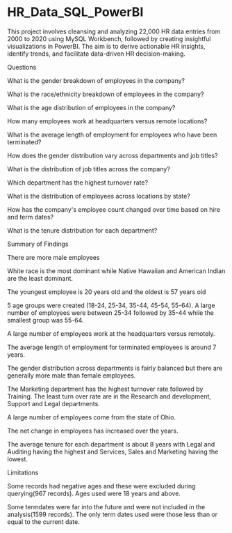 # HR_Data_SQL_PowerBI
This project involves cleansing and analyzing 22,000 HR data entries from 2000 to 2020 using MySQL Workbench, followed by creating insightful visualizations in PowerBI. The aim is to derive actionable HR insights, identify trends, and facilitate data-driven HR decision-making.


Questions

What is the gender breakdown of employees in the company?

What is the race/ethnicity breakdown of employees in the company?

What is the age distribution of employees in the company?

How many employees work at headquarters versus remote locations?

What is the average length of employment for employees who have been terminated?

How does the gender distribution vary across departments and job titles?

What is the distribution of job titles across the company?

Which department has the highest turnover rate?

What is the distribution of employees across locations by state?

How has the company's employee count changed over time based on hire and term dates?

What is the tenure distribution for each department?

Summary of Findings

There are more male employees

White race is the most dominant while Native Hawaiian and American Indian are the least dominant.

The youngest employee is 20 years old and the oldest is 57 years old

5 age groups were created (18-24, 25-34, 35-44, 45-54, 55-64). A large number of employees were between 25-34 followed by 35-44 while the smallest group was 55-64.

A large number of employees work at the headquarters versus remotely.

The average length of employment for terminated employees is around 7 years.


The gender distribution across departments is fairly balanced but there are generally more male than female employees.

The Marketing department has the highest turnover rate followed by Training. The least turn over rate are in the Research and development, Support and Legal departments.

A large number of employees come from the state of Ohio.

The net change in employees has increased over the years.

The average tenure for each department is about 8 years with Legal and Auditing having the highest and Services, Sales and Marketing having the lowest.


Limitations

Some records had negative ages and these were excluded during querying(967 records). Ages used were 18 years and above.

Some termdates were far into the future and were not included in the analysis(1599 records). The only term dates used were those less than or equal to the current date.


